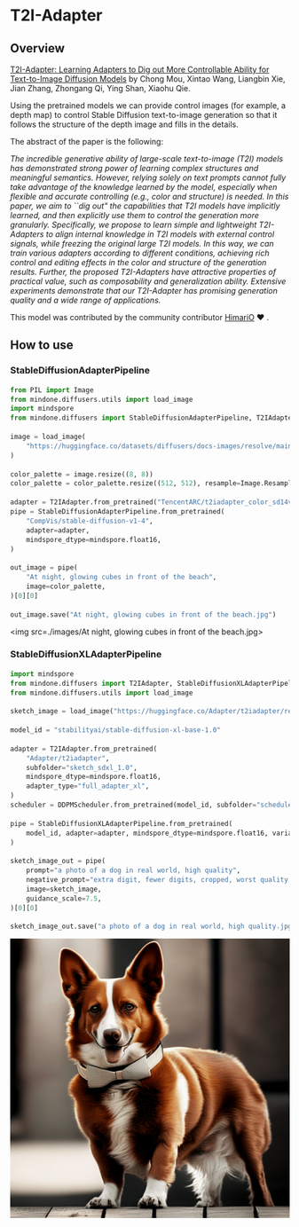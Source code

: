 # T2I-Adapter

## Overview

[T2I-Adapter: Learning Adapters to Dig out More Controllable Ability for Text-to-Image Diffusion Models](https://arxiv.org/abs/2302.08453) by Chong Mou, Xintao Wang, Liangbin Xie, Jian Zhang, Zhongang Qi, Ying Shan, Xiaohu Qie.

Using the pretrained models we can provide control images (for example, a depth map) to control Stable Diffusion text-to-image generation so that it follows the structure of the depth image and fills in the details.

The abstract of the paper is the following:

*The incredible generative ability of large-scale text-to-image (T2I) models has demonstrated strong power of learning complex structures and meaningful semantics. However, relying solely on text prompts cannot fully take advantage of the knowledge learned by the model, especially when flexible and accurate controlling (e.g., color and structure) is needed. In this paper, we aim to ``dig out" the capabilities that T2I models have implicitly learned, and then explicitly use them to control the generation more granularly. Specifically, we propose to learn simple and lightweight T2I-Adapters to align internal knowledge in T2I models with external control signals, while freezing the original large T2I models. In this way, we can train various adapters according to different conditions, achieving rich control and editing effects in the color and structure of the generation results. Further, the proposed T2I-Adapters have attractive properties of practical value, such as composability and generalization ability. Extensive experiments demonstrate that our T2I-Adapter has promising generation quality and a wide range of applications.*

This model was contributed by the community contributor [HimariO](https://github.com/HimariO) ❤️ .

## How to use

### StableDiffusionAdapterPipeline

```python
from PIL import Image
from mindone.diffusers.utils import load_image
import mindspore
from mindone.diffusers import StableDiffusionAdapterPipeline, T2IAdapter

image = load_image(
    "https://huggingface.co/datasets/diffusers/docs-images/resolve/main/t2i-adapter/color_ref.png"
)

color_palette = image.resize((8, 8))
color_palette = color_palette.resize((512, 512), resample=Image.Resampling.NEAREST)

adapter = T2IAdapter.from_pretrained("TencentARC/t2iadapter_color_sd14v1", mindspore_dtype=mindspore.float16)
pipe = StableDiffusionAdapterPipeline.from_pretrained(
    "CompVis/stable-diffusion-v1-4",
    adapter=adapter,
    mindspore_dtype=mindspore.float16,
)

out_image = pipe(
    "At night, glowing cubes in front of the beach",
    image=color_palette,
)[0][0]

out_image.save("At night, glowing cubes in front of the beach.jpg")
```

<img src=./images/At night, glowing cubes in front of the beach.jpg>

### StableDiffusionXLAdapterPipeline

```python
import mindspore
from mindone.diffusers import T2IAdapter, StableDiffusionXLAdapterPipeline, DDPMScheduler
from mindone.diffusers.utils import load_image

sketch_image = load_image("https://huggingface.co/Adapter/t2iadapter/resolve/main/sketch.png").convert("L")

model_id = "stabilityai/stable-diffusion-xl-base-1.0"

adapter = T2IAdapter.from_pretrained(
    "Adapter/t2iadapter",
    subfolder="sketch_sdxl_1.0",
    mindspore_dtype=mindspore.float16,
    adapter_type="full_adapter_xl",
)
scheduler = DDPMScheduler.from_pretrained(model_id, subfolder="scheduler")

pipe = StableDiffusionXLAdapterPipeline.from_pretrained(
    model_id, adapter=adapter, mindspore_dtype=mindspore.float16, variant="fp16", scheduler=scheduler
)

sketch_image_out = pipe(
    prompt="a photo of a dog in real world, high quality",
    negative_prompt="extra digit, fewer digits, cropped, worst quality, low quality",
    image=sketch_image,
    guidance_scale=7.5,
)[0][0]

sketch_image_out.save("a photo of a dog in real world, high quality.jpg")
```

<img src=./images/a-photo-of-a-dog-in-real-world-high-quality.jpg>